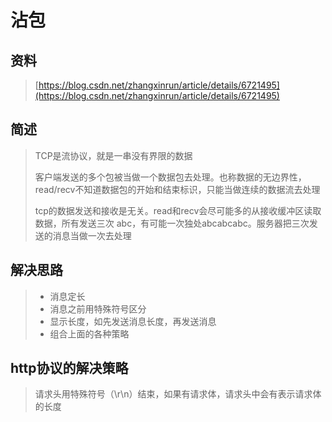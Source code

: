 # 沾包

## 资料

> [https://blog.csdn.net/zhangxinrun/article/details/6721495](https://blog.csdn.net/zhangxinrun/article/details/6721495)

## 简述

> TCP是流协议，就是一串没有界限的数据
>
> 客户端发送的多个包被当做一个数据包去处理。也称数据的无边界性，read/recv不知道数据包的开始和结束标识，只能当做连续的数据流去处理
>
> tcp的数据发送和接收是无关。read和recv会尽可能多的从接收缓冲区读取数据，所有发送三次 abc，有可能一次独处abcabcabc。服务器把三次发送的消息当做一次去处理

## 解决思路

> * 消息定长
> * 消息之前用特殊符号区分
> * 显示长度，如先发送消息长度，再发送消息
> * 组合上面的各种策略

## http协议的解决策略

> 请求头用特殊符号（\r\n）结束，如果有请求体，请求头中会有表示请求体的长度



